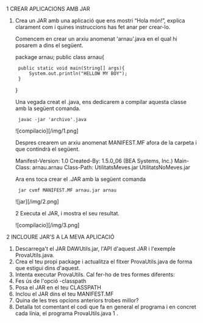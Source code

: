 
1 CREAR APLICACIONS AMB JAR


1. Crea un JAR amb una aplicació que ens mostri “Hola món!”, explica clarament com i quines instruccions has fet anar per crear-lo.

	Comencem en crear un arxiu anomenat 'arnau'.java en el qual hi posarem a dins el següent.

	package arnau;
	public class arnau{

		public static void main(String[] args){
			System.out.println("HELLOW MY BOY");		
		}

	}

	Una vegada creat el .java, ens dedicarem a compilar aquesta classe amb la següent comanda.
    
    	javac -jar 'archivo'.java
        
     ![compilacio][/img/1.png]
    
	Despres crearem un arxiu anomenat MANIFEST.MF afora de la carpeta i que contindrà el següent.
    
    Manifest-Version: 1.0
    Created-By: 1.5.0_06 (BEA Systems, Inc.)
    Main-Class: arnau.arnau
    Class-Path: UtilitatsMeves.jar UtilitatsNoMeves.jar
    
    Ara ens toca crear el .JAR amb la següent comanda
    
    	jar cvmf MANIFEST.MF arnau.jar arnau
    
     ![jar][/img/2.png]
        
        
	2 Executa el JAR, i mostra el seu resultat.
    
	![compilacio][/img/3.png]
    
    
    
2 INCLOURE JAR'S A LA MEVA APLICACIÓ
1. Descarrega't el JAR DAWUtils.jar, l'API d'aquest JAR i l'exemple ProvaUtils.java.
2. Crea el teu propi package i actualitza el fitxer ProvaUtils.java de forma que estigui
dins d'aquest.
3. Intenta executar ProvaUtils. Cal fer-ho de tres formes diferents:
1. Fes ús de l'opció -classpath
2. Posa el JAR en el teu CLASSPATH
3. Inclou el JAR dins el teu MANIFEST.MF
4. Quina de les tres opcions anteriors trobes millor?
5. Detalla tot comentant el codi que fa en general el programa i en concret cada línia, el
programa ProvaUtils.java 1 .